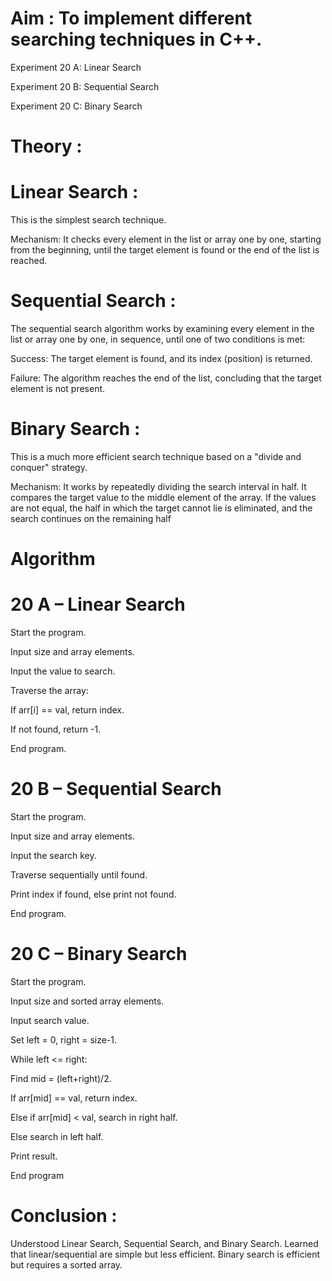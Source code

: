 # Aim : To implement different searching techniques in C++.

Experiment 20 A: Linear Search

Experiment 20 B: Sequential Search

Experiment 20 C: Binary Search

# Theory :

# Linear Search :
This is the simplest search technique.

Mechanism: It checks every element in the list or array one by one, starting from the beginning, until the target element is found or the end of the list is reached.

# Sequential Search :

The sequential search algorithm works by examining every element in the list or array one by one, in sequence, until one of two conditions is met:

Success: The target element is found, and its index (position) is returned.

Failure: The algorithm reaches the end of the list, concluding that the target element is not present.

# Binary Search :

This is a much more efficient search technique based on a "divide and conquer" strategy.

Mechanism: It works by repeatedly dividing the search interval in half. It compares the target value to the middle element of the array. If the values are not equal, the half in which the target cannot lie is eliminated, and the search continues on the remaining half

# Algorithm

# 20 A – Linear Search

Start the program.

Input size and array elements.

Input the value to search.

Traverse the array:

If arr[i] == val, return index.

If not found, return -1.

End program.

# 20 B – Sequential Search

Start the program.

Input size and array elements.

Input the search key.

Traverse sequentially until found.

Print index if found, else print not found.

End program.

# 20 C – Binary Search

Start the program.

Input size and sorted array elements.

Input search value.

Set left = 0, right = size-1.

While left <= right:

Find mid = (left+right)/2.

If arr[mid] == val, return index.

Else if arr[mid] < val, search in right half.

Else search in left half.

Print result.

End program

# Conclusion :
Understood Linear Search, Sequential Search, and Binary Search.
Learned that linear/sequential are simple but less efficient.
Binary search is efficient but requires a sorted array.









